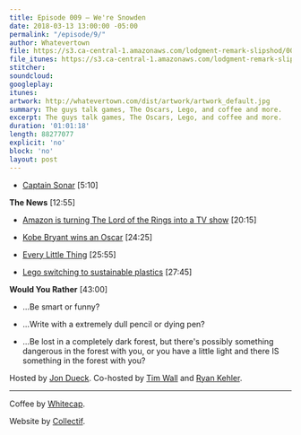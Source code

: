 ```yaml
---
title: Episode 009 – We're Snowden
date: 2018-03-13 13:00:00 -05:00
permalink: "/episode/9/"
author: Whatevertown
file: https://s3.ca-central-1.amazonaws.com/lodgment-remark-slipshod/009.mp3
file_itunes: https://s3.ca-central-1.amazonaws.com/lodgment-remark-slipshod/009.m4a
stitcher: 
soundcloud: 
googleplay: 
itunes: 
artwork: http://whatevertown.com/dist/artwork/artwork_default.jpg
summary: The guys talk games, The Oscars, Lego, and coffee and more.
excerpt: The guys talk games, The Oscars, Lego, and coffee and more.
duration: '01:01:18'
length: 88277077
explicit: 'no'
block: 'no'
layout: post
---
```


- [Captain Sonar](http://www.matagot.com/en/catalog/details/expert-games/1/captain-sonar/808#scrol) [5:10]

**The News** [12:55]

- [Amazon is turning The Lord of the Rings into a TV show](https://www.theverge.com/2017/11/13/16644782/the-lord-of-the-rings-amazon-television-show) [20:15]

- [Kobe Bryant wins an Oscar](http://www.espn.com/nba/story/_/id/22648342/kobe-bryant-dear-basketball-wins-oscar-best-animated-short) [24:25]

- [Every Little Thing](https://www.gimletmedia.com/every-little-thing) [25:55]

- [Lego switching to sustainable plastics](https://www.theverge.com/2018/3/2/17070454/lego-bricks-sustainable-plastic-toys) [27:45]

**Would You Rather** [43:00]

- …Be smart or funny?

- …Write with a extremely dull pencil or dying pen?

- …Be lost in a completely dark forest, but there's possibly something dangerous in the forest with you, or you have a little light and there IS something in the forest with you?

Hosted by [Jon Dueck](https://twitter.com/jonduck). Co-hosted by [Tim Wall](https://twitter.com/timjosephwall) and [Ryan Kehler](https://twitter.com/ryankehler).

---

Coffee by [Whitecap](http://drinkwhitecap.com/).

Website by [Collectif](http://collectif.co).